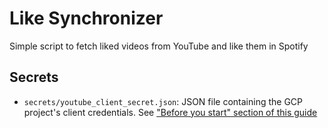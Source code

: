 # Like Synchronizer

Simple script to fetch liked videos from YouTube and like them in Spotify

## Secrets

- `secrets/youtube_client_secret.json`: JSON file containing the GCP project's client credentials. See ["Before you start" section of this guide][youtube-api-getting-started-before-start]

[youtube-api-getting-started-before-start]: https://developers.google.com/youtube/v3/getting-started?authuser=1#before-you-start
